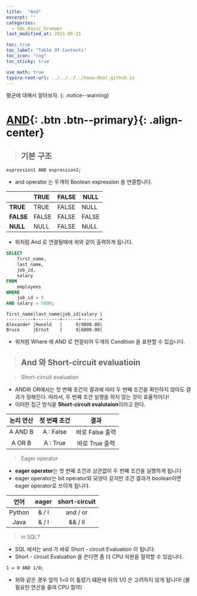 ```yaml
---
title:  "And"
excerpt: ""
categories:
  - SQL_Basic_Grammer
last_modified_at: 2021-05-21

toc: true
toc_label: "Table Of Contents"
toc_icon: "cog"
toc_sticky: true

use_math: true 
typora-root-url: ../../../../hana-dool.github.io
---
```


평균에 대해서 알아보자.
{: .notice--warning}

# [AND](#link){: .btn .btn--primary}{: .align-center}

> ## 기본 구조

```
expression1 AND expression2;
```

- and operator 는 두개의 Boolean expression 을 연결합니다. 

|           | TRUE  | FALSE | NULL  |
| :-------- | :---- | :---- | ----- |
| **TRUE**  | TRUE  | FALSE | NULL  |
| **FALSE** | FALSE | FALSE | FALSE |
| **NULL**  | NULL  | FALSE | NULL  |

- 위처럼 And 로 연결될때에 위와 같이 출력하게 됩니다.

```sql
SELECT
	first_name,
	last_name,
	job_id,
	salary
FROM
	employees
WHERE
	job_id = 9
AND salary > 5000;
```

```
first_name|last_name|job_id|salary |
----------+---------+------+-------+
Alexander |Hunold   |     9|9000.00|
Bruce     |Ernst    |     9|6000.00|
```

- 위처럼 Where 에 AND 로 연결되어 두개의 Condition 을 표현할 수 있습니다.

> ## And 와 Short-circuit evaluatioin

> Short-circuit evaluation

- AND와 OR에서는 첫 번째 조건의 결과에 따라 두 번째 조건을 확인하지 않아도 결과가 정해진다. 따라서, 두 번째 조건 실행을 하지 않는 것이 효율적이다!
- 이러한 접근 방식을 **Short-circuit evalutaion**이라고 한다.

| 논리 연산 | 첫 번째 조건 |      결과       |
| :-------: | :----------: | :-------------: |
|  A AND B  |  A : False   | 바로 False 출력 |
|  A OR B   |   A : True   | 바로 True 출력  |

> Eager operator 

- **eager operator**는 첫 번째 조건과 상관없이 두 번째 조건을 실행하게 됩니다
- eager operator는 bit operator와 모양이 같지만 조건 결과가 boolean이면 eager operator로 쓰이게 됩니다.

|  언어  | eager | short-circuit |
| :----: | :---: | :-----------: |
| Python | & / l |   and / or    |
|  Java  | & / l |    && / ll    |

> in SQL? 

- SQL 에서는 and 가 바로 Short - circuit Evaluation 이 됩니다.
- Short - circuit Evaluation 을 쓴다면 좀 더 CPU 자원을 절약할 수 있습니다.

```
1 = 0 AND 1/0;
```

- 위와 같은 경우 앞의 1=0 이 틀렸기 떄문에 뒤의 1/0 은 고려하지 않게 됩니다! (불필요한 연산을 줄여 CPU 절약)

